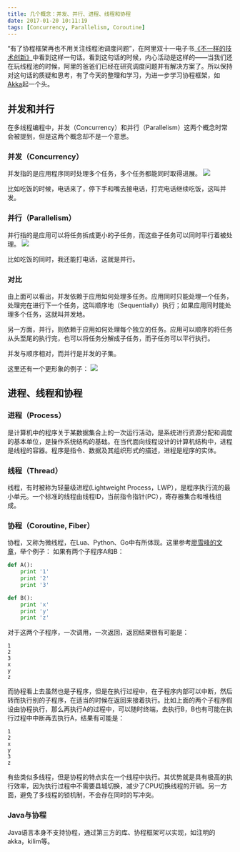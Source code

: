 ```yaml
---
title: 几个概念：并发、并行、进程、线程和协程
date: 2017-01-20 10:11:19
tags: [Concurrency, Parallelism, Coroutine]
---
```


“有了协程框架再也不用关注线程池调度问题”，在阿里双十一电子书[《不一样的技术创新》](https://102.alibaba.com/newsInfo.htm?newsId=28&channel=127)中看到这样一句话。<!-- more -->看到这句话的时候，内心活动是这样的——当我们还在玩线程池的时候，阿里的爸爸们已经在研究调度问题并有解决方案了。所以保持对这句话的质疑和思考，有了今天的整理和学习，为进一步学习协程框架，如[Akka](http://akka.io/)起一个头。

## 并发和并行

在多线程编程中，并发（Concurrency）和并行（Parallelism）这两个概念时常会被提到，但是这两个概念却不是一个意思。

### 并发（Concurrency）

并发指的是应用程序同时处理多个任务，多个任务都能同时取得进展。
![](http://elbarco.eos.eayun.com/imgs/concurrency-vs-parallelism-1.png)

比如吃饭的时候，电话来了，停下手和嘴去接电话，打完电话继续吃饭，这叫并发。

### 并行（Parallelism）

并行指的是应用可以将任务拆成更小的子任务，而这些子任务可以同时平行着被处理。
![](http://elbarco.eos.eayun.com/imgs/concurrency-vs-parallelism-2.png)

比如吃饭的同时，我还能打电话，这就是并行。

### 对比

由上面可以看出，并发依赖于应用如何处理多任务。应用同时只能处理一个任务，处理完在进行下一个任务，这叫顺序地（Sequentially）执行；如果应用同时能处理多个任务，这就叫并发地。

另一方面，并行，则依赖于应用如何处理每个独立的任务。应用可以顺序的将任务从头至尾的执行完，也可以将任务分解成子任务，而子任务可以平行执行。

并发与顺序相对，而并行是并发的子集。

这里还有一个更形象的例子：
![](http://elbarco.eos.eayun.com/imgs/con_and_par.jpg)


## 进程、线程和协程

### 进程（Process）

是计算机中的程序关于某数据集合上的一次运行活动，是系统进行资源分配和调度的基本单位，是操作系统结构的基础。在当代面向线程设计的计算机结构中，进程是线程的容器。程序是指令、数据及其组织形式的描述，进程是程序的实体。

### 线程（Thread）

线程，有时被称为轻量级进程(Lightweight Process，LWP），是程序执行流的最小单元。一个标准的线程由线程ID，当前指令指针(PC），寄存器集合和堆栈组成。

### 协程（Coroutine, Fiber）

协程，又称为微线程，在Lua、Python、Go中有所体现。这里参考[廖雪峰的文章](http://www.liaoxuefeng.com/wiki/001374738125095c955c1e6d8bb493182103fac9270762a000/0013868328689835ecd883d910145dfa8227b539725e5ed000)，举个例子：
如果有两个子程序A和B：
```python
def A():
    print '1'
    print '2'
    print '3'

def B():
    print 'x'
    print 'y'
    print 'z'
```

对于这两个子程序，一次调用，一次返回，返回结果很有可能是：
```
1
2
3
x
y
z
```
而协程看上去虽然也是子程序，但是在执行过程中，在子程序内部可以中断，然后转而执行别的子程序，在适当的时候在返回来接着执行。比如上面的两个子程序假设由协程执行，那么再执行A的过程中，可以随时终端，去执行B，B也有可能在执行过程中中断再去执行A，结果有可能是：
```
1
2
x
y
3
z
```
有些类似多线程，但是协程的特点实在一个线程中执行。其优势就是具有极高的执行效率，因为执行过程中不需要县城切换，减少了CPU切换线程的开销。另一方面，避免了多线程的锁机制，不会存在同时的写冲突。

### Java与协程

Java语言本身不支持协程，通过第三方的库、协程框架可以实现，如注明的akka，kilim等。





